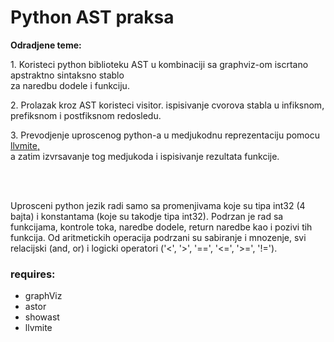  <h1> <b>Python AST praksa</b> </h1>

<p> <b> Odradjene teme: </b></p> 
 <p>1. Koristeci python biblioteku AST u kombinaciji sa graphviz-om iscrtano apstraktno sintaksno stablo <br>
 za naredbu dodele i funkciju. </br></p>
 <p>2. Prolazak kroz AST koristeci visitor. ispisivanje cvorova stabla u infiksnom, prefiksnom i postfiksnom redosledu. </br> </p>
 <p>3. Prevodjenje uproscenog python-a u medjukodnu reprezentaciju pomocu 
 <a href="https://github.com/numba/llvmlite"> llvmite, </a></br>
 a zatim izvrsavanje tog medjukoda i ispisivanje rezultata funkcije. </br>
 </p>
 
 </br> <br>
 
 <p> Uprosceni python jezik radi samo sa promenjivama koje su tipa int32 (4 bajta) i konstantama (koje su takodje tipa int32).
 Podrzan je rad sa funkcijama, kontrole toka, naredbe dodele, return naredbe kao i pozivi tih funkcija. Od aritmetickih operacija podrzani su sabiranje i mnozenje, svi relacijski (and, or) i logicki operatori ('<', '>', '==', '<=', '>=', '!=').
</p>
 
 
 <h3>requires:</h3>
<ul> 
 <li> graphViz </li>
 <li>astor </li>
 <li> showast </li>
 <li> llvmite </li>
</ul>
